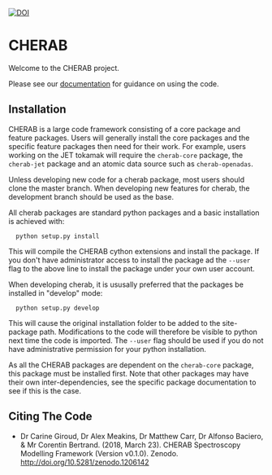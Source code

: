 
[![DOI](https://zenodo.org/badge/DOI/10.5281/zenodo.1206142.svg)](https://doi.org/10.5281/zenodo.1206142)

CHERAB
======

Welcome to the CHERAB project.

Please see our [documentation](https://cherab.github.io/documentation/index.html)
for guidance on using the code.

Installation
------------

CHERAB is a large code framework consisting of a core package and feature packages. Users will generally install the core packages and the specific feature packages then need for their work. For example, users working on the JET tokamak will require the ``cherab-core`` package, the ``cherab-jet`` package and an atomic data source such as ``cherab-openadas``.

Unless developing new code for a cherab package, most users should clone the master branch. When developing new features for cherab, the development branch should be used as the base.

All cherab packages are standard python packages and a basic installation is achieved with:

```
  python setup.py install
```

This will compile the CHERAB cython extensions and install the package. If you don't have administrator access to install the package ad the ``--user`` flag to the above line to install the package under your own user account.

When developing cherab, it is ususally preferred that the packages be installed in "develop" mode:

```
  python setup.py develop
```

This will cause the original installation folder to be added to the site-package path. Modifications to the code will therefore be visible to python next time the code is imported. The ``--user`` flag should be used if you do not have administrative permission for your python installation.

As all the CHERAB packages are dependent on the ``cherab-core`` package, this package must be installed first. Note that other packages may have their own inter-dependencies, see the specific package documentation to see if this is the case.

Citing The Code
---------------
* Dr Carine Giroud, Dr Alex Meakins, Dr Matthew Carr, Dr Alfonso Baciero, & Mr Corentin Bertrand. (2018, March 23). CHERAB Spectroscopy Modelling Framework (Version v0.1.0). Zenodo. http://doi.org/10.5281/zenodo.1206142
